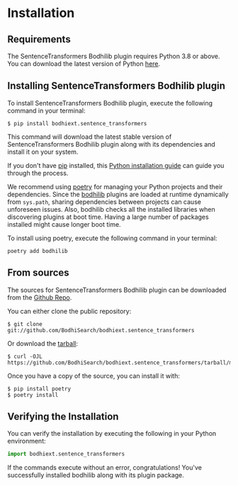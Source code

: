 # Installation

## Requirements

The SentenceTransformers Bodhilib plugin requires Python 3.8 or above. You can download the latest version of Python [here](https://www.python.org/downloads/).


## Installing SentenceTransformers Bodhilib plugin

To install SentenceTransformers Bodhilib plugin, execute the following command in your terminal:

```shell
$ pip install bodhiext.sentence_transformers
```

This command will download the latest stable version of SentenceTransformers Bodhilib plugin along with its dependencies and install it on your system.

If you don't have [pip](https://pip.pypa.io) installed, this [Python installation guide](http://docs.python-guide.org/en/latest/starting/installation/) can guide you through the process.

We recommend using [poetry](https://python-poetry.org/) for managing your Python projects and their dependencies. Since the [bodhilib](https://github.com/bodhisearch/bodhilib) plugins are loaded at runtime dynamically from `sys.path`, sharing dependencies between projects can cause unforeseen issues. Also, bodhilib checks all the installed libraries when discovering plugins at boot time. Having a large number of packages installed might cause longer boot time.

To install using poetry, execute the following command in your terminal:

```shell
poetry add bodhilib
```

## From sources

The sources for SentenceTransformers Bodhilib plugin can be downloaded from the [Github Repo](https://github.com/BodhiSearch/bodhiext.sentence_transformers).

You can either clone the public repository:

```shell
$ git clone git://github.com/BodhiSearch/bodhiext.sentence_transformers
```

Or download the [tarball](https://github.com/BodhiSearch/bodhiext.sentence_transformers/tarball/master):

```shell
$ curl -OJL https://github.com/BodhiSearch/bodhiext.sentence_transformers/tarball/master
```

Once you have a copy of the source, you can install it with:

```shell
$ pip install poetry
$ poetry install
```

## Verifying the Installation

You can verify the installation by executing the following in your Python environment:

```python
import bodhiext.sentence_transformers
```

If the commands execute without an error, congratulations! You've successfully installed bodhilib along with its plugin package.
